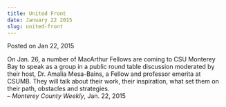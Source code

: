 ```yaml
---
title: United Front
date: January 22 2015
slug: united-front
---
```





<span class="date">Posted on Jan 22, 2015    </span>
<p>On Jan. 26, a number of MacArthur Fellows are coming to CSU
Monterey Bay to speak as a group in a public round table discussion
moderated by their host, Dr. Amalia Mesa-Bains, a Fellow and
professor emerita at CSUMB. They will talk about their work, their
inspiration, what set them on their path, obstacles and
strategies.<br>
&#x2013; <em>Monterey County Weekly</em>, Jan. 22, 2015</br></p>





